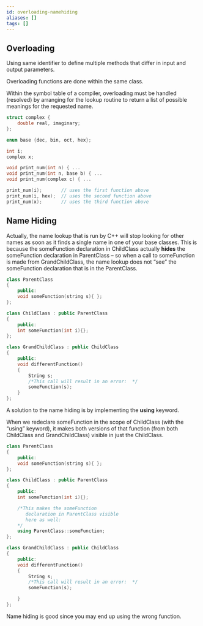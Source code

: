 ```yaml
---
id: overloading-namehiding
aliases: []
tags: []
---
```


## Overloading

Using same identifier to define multiple methods that differ in input and output parameters.

Overloading functions are done within the same class.

Within the symbol table of a compiler, overloading must be handled (resolved) by arranging
for the lookup routine to return a list of possible meanings for the requested name.

```cpp
struct complex {
    double real, imaginary;
};

enum base {dec, bin, oct, hex};

int i;
complex x;

void print_num(int n) { ...
void print_num(int n, base b) { ...
void print_num(complex c) { ...

print_num(i);       // uses the first function above
print_num(i, hex);  // uses the second function above
print_num(x);       // uses the third function above
```

## Name Hiding

Actually, the name lookup that is run by C++ will stop looking for other names as soon as it
finds a single name in one of your base classes. This is because the someFunction
declaration in ChildClass actually **hides** the someFunction declaration in ParentClass – so
when a call to someFunction is made from GrandChildClass, the name lookup does not “see”
the someFunction declaration that is in the ParentClass.

```cpp
class ParentClass
{
    public:
    void someFunction(string s){ };
};

class ChildClass : public ParentClass
{
    public:
    int someFunction(int i){};
};

class GrandChildClass : public ChildClass
{
    public:
    void differentFunction()
    {
        String s;
        /*This call will result in an error:  */
        someFunction(s);
    }
};
```

A solution to the name hiding is by implementing the **using** keyword.

When we redeclare someFunction in the scope of ChildClass (with the “using” keyword), it
makes both versions of that function (from both ChildClass and GrandChildClass) visible in
just the ChildClass.

```cpp
class ParentClass
{
    public:
    void someFunction(string s){ };
};

class ChildClass : public ParentClass
{
    public:
    int someFunction(int i){};

    /*This makes the someFunction
       declaration in ParentClass visible
       here as well:
    */
    using ParentClass::someFunction;
};

class GrandChildClass : public ChildClass
{
    public:
    void differentFunction()
    {
        String s;
        /*This call will result in an error:  */
        someFunction(s);

    }
};
```

Name hiding is good since you may end up using the wrong function.
